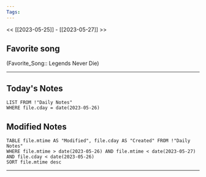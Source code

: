 ```yaml
---
Tags:
---
```

<< [[2023-05-25]] - [[2023-05-27]] >>
## Favorite song
(Favorite_Song:: Legends Never Die)

___
## Today's Notes
```dataview
LIST FROM !"Daily Notes"
WHERE file.cday = date(2023-05-26)
```
## Modified Notes
```dataview
TABLE file.mtime AS "Modified", file.cday AS "Created" FROM !"Daily Notes" 
WHERE file.mtime > date(2023-05-26) AND file.mtime < date(2023-05-27) AND file.cday < date(2023-05-26)
SORT file.mtime desc
```
___
